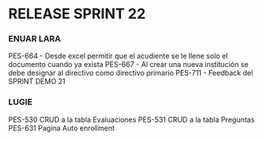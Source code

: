 # RELEASE SPRINT 22

### ENUAR LARA
PES-664 - Desde excel permitir que el acudiente se le llene solo el documento cuando ya exista
PES-667 - Al crear una nueva institución se debe designar al directivo como directivo primario
PES-711 - Feedback del SPRINT DEMO 21

### LUGIE
PES-530 CRUD a la tabla Evaluaciones
PES-531 CRUD a la tabla Preguntas
PES-631 Pagina Auto enrollment
